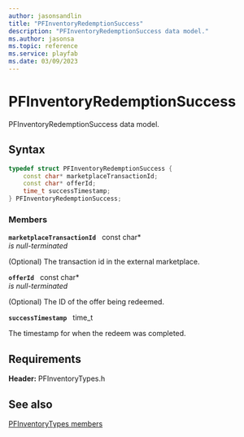 ```yaml
---
author: jasonsandlin
title: "PFInventoryRedemptionSuccess"
description: "PFInventoryRedemptionSuccess data model."
ms.author: jasonsa
ms.topic: reference
ms.service: playfab
ms.date: 03/09/2023
---
```


# PFInventoryRedemptionSuccess  

PFInventoryRedemptionSuccess data model.  

## Syntax  
  
```cpp
typedef struct PFInventoryRedemptionSuccess {  
    const char* marketplaceTransactionId;  
    const char* offerId;  
    time_t successTimestamp;  
} PFInventoryRedemptionSuccess;  
```
  
### Members  
  
**`marketplaceTransactionId`** &nbsp; const char*  
*is null-terminated*  
  
(Optional) The transaction id in the external marketplace.
  
**`offerId`** &nbsp; const char*  
*is null-terminated*  
  
(Optional) The ID of the offer being redeemed.
  
**`successTimestamp`** &nbsp; time_t  
  
The timestamp for when the redeem was completed.
  
  
## Requirements  
  
**Header:** PFInventoryTypes.h
  
## See also  
[PFInventoryTypes members](../pfinventorytypes_members.md)  

  
  
